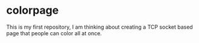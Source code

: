 # colorpage
This is my first repository, I am thinking about creating a TCP socket based page that people can color all at once.
